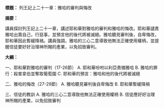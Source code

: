 **標題：** 列王記上二十一章：雅哈的審判與悔改

**摘要：**

講員探討列王記上二十一章，講述耶和華對雅哈的審判和雅哈的悔改。耶和華譴責雅哈出賣自己，行惡事，並預言他的後代將被滅絕。雅哈聽見審判後，自卑悔改，耶和華因此暫緩降禍。講員強調，雅哈的三心二意導致他無法正確使用權柄，並提醒信徒要好好治理神所賜的產業，以免招致審判。

**大綱：**

一、耶和華對雅哈的審判（17-26節）
    A. 耶和華吩咐以利亞責備雅哈
    B. 雅哈的罪行：殺害拿伯並奪取葡萄園
    C. 耶和華的預言：雅哈和他的後代將被滅絕

二、雅哈的悔改（27-29節）
    A. 雅哈聽見審判後自卑悔改
    B. 耶和華暫緩降禍

三、信徒的教訓
    A. 雅哈的三心二意導致他無法正確使用權柄
    B. 信徒應好好治理神所賜的產業，以免招致審判